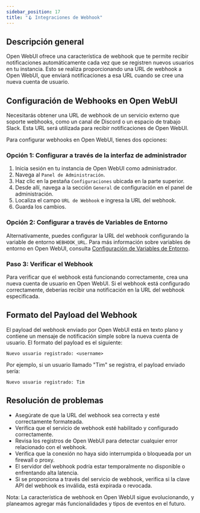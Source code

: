 ```yaml
---
sidebar_position: 17
title: "🪝 Integraciones de Webhook"
---
```


Descripción general
--------

Open WebUI ofrece una característica de webhook que te permite recibir notificaciones automáticamente cada vez que se registren nuevos usuarios en tu instancia. Esto se realiza proporcionando una URL de webhook a Open WebUI, que enviará notificaciones a esa URL cuando se cree una nueva cuenta de usuario.

Configuración de Webhooks en Open WebUI
---------------------------------

Necesitarás obtener una URL de webhook de un servicio externo que soporte webhooks, como un canal de Discord o un espacio de trabajo Slack. Esta URL será utilizada para recibir notificaciones de Open WebUI.

Para configurar webhooks en Open WebUI, tienes dos opciones:

### Opción 1: Configurar a través de la interfaz de administrador

1. Inicia sesión en tu instancia de Open WebUI como administrador.
2. Navega al `Panel de Administración`.
3. Haz clic en la pestaña `Configuraciones` ubicada en la parte superior.
4. Desde allí, navega a la sección `General` de configuración en el panel de administración.
5. Localiza el campo `URL de Webhook` e ingresa la URL del webhook.
6. Guarda los cambios.

### Opción 2: Configurar a través de Variables de Entorno

Alternativamente, puedes configurar la URL del webhook configurando la variable de entorno `WEBHOOK_URL`. Para más información sobre variables de entorno en Open WebUI, consulta [Configuración de Variables de Entorno](https://docs.openwebui.com/getting-started/env-configuration/#webhook_url).

### Paso 3: Verificar el Webhook

Para verificar que el webhook está funcionando correctamente, crea una nueva cuenta de usuario en Open WebUI. Si el webhook está configurado correctamente, deberías recibir una notificación en la URL del webhook especificada.

Formato del Payload del Webhook
----------------------

El payload del webhook enviado por Open WebUI está en texto plano y contiene un mensaje de notificación simple sobre la nueva cuenta de usuario. El formato del payload es el siguiente:

```
Nuevo usuario registrado: <username>
```

Por ejemplo, si un usuario llamado "Tim" se registra, el payload enviado sería:

```
Nuevo usuario registrado: Tim
```

Resolución de problemas
--------------

* Asegúrate de que la URL del webhook sea correcta y esté correctamente formateada.
* Verifica que el servicio de webhook esté habilitado y configurado correctamente.
* Revisa los registros de Open WebUI para detectar cualquier error relacionado con el webhook.
* Verifica que la conexión no haya sido interrumpida o bloqueada por un firewall o proxy.
* El servidor del webhook podría estar temporalmente no disponible o enfrentando alta latencia.
* Si se proporciona a través del servicio de webhook, verifica si la clave API del webhook es inválida, está expirada o revocada.

Nota: La característica de webhook en Open WebUI sigue evolucionando, y planeamos agregar más funcionalidades y tipos de eventos en el futuro.
